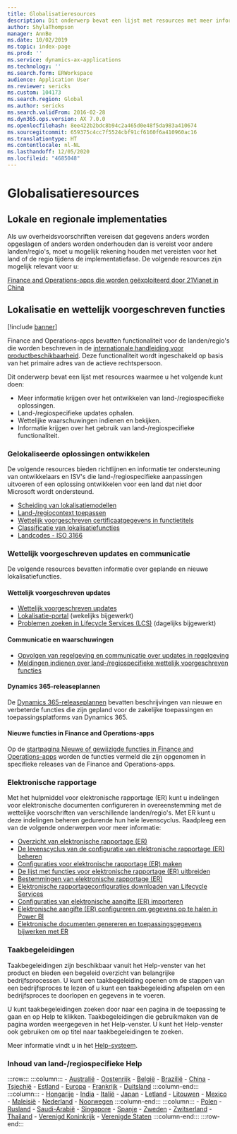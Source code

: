 ```yaml
---
title: Globalisatieresources
description: Dit onderwerp bevat een lijst met resources met meer informatie over land- en regiospecifieke functies en aanbiedingen.
author: ShylaThompson
manager: AnnBe
ms.date: 10/02/2019
ms.topic: index-page
ms.prod: ''
ms.service: dynamics-ax-applications
ms.technology: ''
ms.search.form: ERWorkspace
audience: Application User
ms.reviewer: sericks
ms.custom: 104173
ms.search.region: Global
ms.author: sericks
ms.search.validFrom: 2016-02-28
ms.dyn365.ops.version: AX 7.0.0
ms.openlocfilehash: 8ee422b2bdc8b94c2a465d0e48f5da983a410674
ms.sourcegitcommit: 659375c4cc7f5524cbf91cf6160f6a410960ac16
ms.translationtype: HT
ms.contentlocale: nl-NL
ms.lasthandoff: 12/05/2020
ms.locfileid: "4685048"
---
```

# <a name="globalization-resources"></a>Globalisatieresources

## <a name="local-and-regional-deployments"></a>Lokale en regionale implementaties
Als uw overheidsvoorschriften vereisen dat gegevens anders worden opgeslagen of anders worden onderhouden dan is vereist voor andere landen/regio's, moet u mogelijk rekening houden met vereisten voor het land of de regio tijdens de implementatiefase. De volgende resources zijn mogelijk relevant voor u:

[Finance and Operations-apps die worden geëxploiteerd door 21Vianet in China](https://docs.microsoft.com/dynamics365/unified-operations/dev-itpro/deployment/china-local-deployment)

## <a name="localization-and-regulatory-features"></a>Lokalisatie en wettelijk voorgeschreven functies

[!include [banner](../includes/banner.md)]

Finance and Operations-apps bevatten functionaliteit voor de landen/regio's die worden beschreven in de [internationale handleiding voor productbeschikbaarheid](https://aka.ms/dynamics_365_international_availability_deck). Deze functionaliteit wordt ingeschakeld op basis van het primaire adres van de actieve rechtspersoon. 

Dit onderwerp bevat een lijst met resources waarmee u het volgende kunt doen: 
- Meer informatie krijgen over het ontwikkelen van land-/regiospecifieke oplossingen.
- Land-/regiospecifieke updates ophalen.
- Wettelijke waarschuwingen indienen en bekijken.
- Informatie krijgen over het gebruik van land-/regiospecifieke functionaliteit.

### <a name="developing-localized-solutions"></a>Gelokaliseerde oplossingen ontwikkelen
De volgende resources bieden richtlijnen en informatie ter ondersteuning van ontwikkelaars en ISV's die land-/regiospecifieke aanpassingen uitvoeren of een oplossing ontwikkelen voor een land dat niet door Microsoft wordt ondersteund.
-   [Scheiding van lokalisatiemodellen](separate-localization-models.md)
-   [Land-/regiocontext toepassen](apply-country-context.md)
-   [Wettelijk voorgeschreven certificaatgegevens in functietitels](regulatory-certifications.md)
-   [Classificatie van lokalisatiefuncties](classify-localization-features.md)
-   [Landcodes - ISO 3166](https://www.iso.org/iso-3166-country-codes.html)

### <a name="regulatory-updates-and-communication"></a>Wettelijk voorgeschreven updates en communicatie
De volgende resources bevatten informatie over geplande en nieuwe lokalisatiefuncties. 

#### <a name="regulatory-updates"></a>Wettelijk voorgeschreven updates
-   [Wettelijk voorgeschreven updates](../../../finance/localizations/regulatory-updates.md)
-   [Lokalisatie-portal](https://mbs.microsoft.com/customersource/northamerica/ax/support/support-news/GFMLocalizationPortalMC) (wekelijks bijgewerkt)
-   [Problemen zoeken in Lifecycle Services (LCS)](../lifecycle-services/issue-search-lcs.md) (dagelijks bijgewerkt)

#### <a name="communication-and-alerts"></a>Communicatie en waarschuwingen
-   [Opvolgen van regelgeving en communicatie over updates in regelgeving](regulatory-watch-communication.md)
-   [Meldingen indienen over land-/regiospecifieke wettelijk voorgeschreven functies](submit-localization-alerts.md)

#### <a name="dynamics-365-release-plans"></a>Dynamics 365-releaseplannen
De [Dynamics 365-releaseplannen](https://docs.microsoft.com/business-applications-release-notes/) bevatten beschrijvingen van nieuwe en verbeterde functies die zijn gepland voor de zakelijke toepassingen en toepassingsplatforms van Dynamics 365. 

#### <a name="finance-and-operations-apps-whats-new"></a>Nieuwe functies in Finance and Operations-apps
Op de [startpagina Nieuwe of gewijzigde functies in Finance and Operations-apps](../../fin-ops/get-started/whats-new-changed.md) worden de functies vermeld die zijn opgenomen in specifieke releases van de Finance and Operations-apps.

### <a name="electronic-reporting"></a>Elektronische rapportage
Met het hulpmiddel voor elektronische rapportage (ER) kunt u indelingen voor elektronische documenten configureren in overeenstemming met de wettelijke voorschriften van verschillende landen/regio's. Met ER kunt u deze indelingen beheren gedurende hun hele levenscyclus. Raadpleeg een van de volgende onderwerpen voor meer informatie:
-   [Overzicht van elektronische rapportage (ER)](../analytics/general-electronic-reporting.md)
-   [De levenscyclus van de configuratie van elektronische rapportage (ER) beheren](../analytics/general-electronic-reporting-manage-configuration-lifecycle.md)
-   [Configuraties voor elektronische rapportage (ER) maken](../analytics/electronic-reporting-configuration.md)
-   [De lijst met functies voor elektronische rapportage (ER) uitbreiden](../analytics/general-electronic-reporting-formulas-list-extension.md)
-   [Bestemmingen van elektronische rapportage (ER)](../analytics/electronic-reporting-destinations.md)
-   [Elektronische rapportageconfiguraties downloaden van Lifecycle Services](../analytics/download-electronic-reporting-configuration-lcs.md)
-   [Configuraties van elektronische aangifte (ER) importeren](../analytics/electronic-reporting-import-ger-configurations.md)
-   [Elektronische aangifte (ER) configureren om gegevens op te halen in Power BI](../analytics/general-electronic-reporting-report-configuration-get-data-powerbi.md)
-   [Elektronische documenten genereren en toepassingsgegevens bijwerken met ER](../analytics/generate-electronic-documents-update-application-data.md)

### <a name="task-guides"></a>Taakbegeleidingen
Taakbegeleidingen zijn beschikbaar vanuit het Help-venster van het product en bieden een begeleid overzicht van belangrijke bedrijfsprocessen. U kunt een taakbegeleiding openen om de stappen van een bedrijfsproces te lezen of u kunt een taakbegeleiding afspelen om een bedrijfsproces te doorlopen en gegevens in te voeren.

U kunt taakbegeleidingen zoeken door naar een pagina in de toepassing te gaan en op Help te klikken. Taakbegeleidingen die gebruikmaken van de pagina worden weergegeven in het Help-venster. U kunt het Help-venster ook gebruiken om op titel naar taakbegeleidingen te zoeken.

Meer informatie vindt u in het [Help-systeem](../../fin-ops/get-started/help-overview.md#task-guides).


### <a name="countryregion-specific-help-content"></a>Inhoud van land-/regiospecifieke Help
:::row:::
    :::column:::
        - [Australië](../../../finance/localizations/australia.md)
        - [Oostenrijk](../../../finance/localizations/austria.md)
        - [België](../../../finance/localizations/belgium.md)
        - [Brazilië](../../../finance/localizations/brazil.md)
        - [China](../../../finance/localizations/china.md)
        - [Tsjechië](../../../finance/localizations/czech-republic.md)
        - [Estland](../../../finance/localizations/estonia.md)
        - [Europa](../../../finance/localizations/europe.md)
        - [Frankrijk](../../../finance/localizations/france.md)
        - [Duitsland](../../../finance/localizations/germany.md)
    :::column-end:::
    :::column:::
        - [Hongarije](../../../finance/localizations/hungary.md)
        - [India](../../../finance/localizations/india.md)
        - [Italië](../../../finance/localizations/italy.md)
        - [Japan](../../../finance/localizations/japan.md)
        - [Letland](../../../finance/localizations/latvia.md)
        - [Litouwen](../../../finance/localizations/lithuania.md)
        - [Mexico](../../../finance/localizations/mexico.md)
        - [Maleisië](../../../finance/localizations/malaysia.md)
        - [Nederland](../../../finance/localizations/netherlands.md)
        - [Noorwegen](../../../finance/localizations/norway.md)
    :::column-end:::
    :::column:::
        - [Polen](../../../finance/localizations/poland.md)
        - [Rusland](../../../finance/localizations/russia.md)
        - [Saudi-Arabië](../../../finance/localizations/saudi-arabia.md)
        - [Singapore](../../../finance/localizations/singapore.md)
        - [Spanje](../../../finance/localizations/spain.md)
        - [Zweden](../../../finance/localizations/sweden.md)
        - [Zwitserland](../../../finance/localizations/switzerland.md)
        - [Thailand](../../../finance/localizations/thailand.md)
        - [Verenigd Koninkrijk](../../../finance/localizations/united-kingdom.md)
        - [Verenigde Staten](../../../finance/localizations/united-states.md)
    :::column-end:::
:::row-end:::






